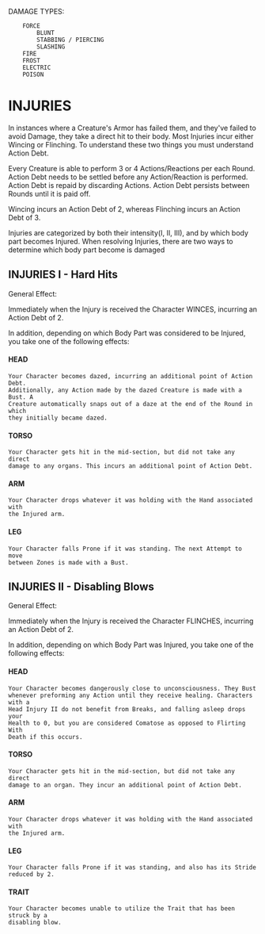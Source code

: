 DAMAGE TYPES:

        FORCE
            BLUNT
            STABBING / PIERCING
            SLASHING
        FIRE
        FROST
        ELECTRIC
        POISON  

INJURIES
========

In instances where a Creature's Armor has failed them, and they've failed to
avoid Damage, they take a direct hit to their body. Most Injuries incur either
Wincing or Flinching. To understand these two things you must understand Action
Debt.

Every Creature is able to perform 3 or 4 Actions/Reactions per each Round.
Action Debt needs to be settled before any Action/Reaction is performed. Action
Debt is repaid by discarding Actions. Action Debt persists between Rounds until
it is paid off.

Wincing incurs an Action Debt of 2, whereas Flinching incurs an Action Debt of
3.

Injuries are categorized by both their intensity(I, II, III), and by which body
part becomes Injured. When resolving Injuries, there are two ways to determine
which body part become is damaged

INJURIES I - Hard Hits
----------------------

General Effect: 

Immediately when the Injury is received the Character WINCES, incurring an
Action Debt of 2.

In addition, depending on which Body Part was considered to be Injured, you take
one of the following effects:

#### HEAD
    
    Your Character becomes dazed, incurring an additional point of Action Debt.
    Additionally, any Action made by the dazed Creature is made with a Bust. A
    Creature automatically snaps out of a daze at the end of the Round in which
    they initially became dazed.

#### TORSO

    Your Character gets hit in the mid-section, but did not take any direct
    damage to any organs. This incurs an additional point of Action Debt.

#### ARM

    Your Character drops whatever it was holding with the Hand associated with
    the Injured arm.

#### LEG

    Your Character falls Prone if it was standing. The next Attempt to move
    between Zones is made with a Bust.


INJURIES II - Disabling Blows
-----------------------------

General Effect: 

Immediately when the Injury is received the Character FLINCHES, incurring an
Action Debt of 2.

In addition, depending on which Body Part was Injured, you take one of the
following effects:

#### HEAD
    
    Your Character becomes dangerously close to unconsciousness. They Bust
    whenever preforming any Action until they receive healing. Characters with a
    Head Injury II do not benefit from Breaks, and falling asleep drops your
    Health to 0, but you are considered Comatose as opposed to Flirting With
    Death if this occurs.


#### TORSO

    Your Character gets hit in the mid-section, but did not take any direct
    damage to an organ. They incur an additional point of Action Debt.

#### ARM

    Your Character drops whatever it was holding with the Hand associated with
    the Injured arm.

#### LEG

    Your Character falls Prone if it was standing, and also has its Stride reduced by 2. 

#### TRAIT

    Your Character becomes unable to utilize the Trait that has been struck by a
    disabling blow.
